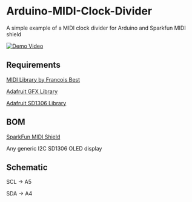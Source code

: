 # Arduino-MIDI-Clock-Divider
A simple example of a MIDI clock divider for Arduino and Sparkfun MIDI shield

[![Demo Video](https://img.youtube.com/vi/BTd4qSCWHRE/0.jpg)](https://www.youtube.com/watch?v=BTd4qSCWHRE)



## Requirements
[MIDI Library by Francois Best](https://www.arduino.cc/reference/en/libraries/midi-library/)

[Adafruit GFX Library](https://www.arduino.cc/reference/en/libraries/adafruit-gfx-library/)

[Adafruit SD1306 Library](https://www.arduino.cc/reference/en/libraries/adafruit-ssd1306/)

## BOM
[SparkFun MIDI Shield](https://www.sparkfun.com/products/12898)

Any generic I2C SD1306 OLED display

## Schematic
SCL -> A5

SDA -> A4

